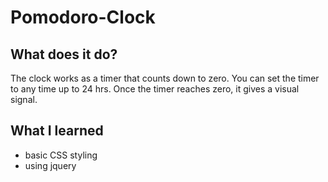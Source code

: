 # Pomodoro-Clock


## What does it do?

The clock works as a timer that counts down to zero. You can set the timer to any time up to 24 hrs. Once the timer reaches zero, it gives a visual signal.

## What I learned
* basic CSS styling
* using jquery